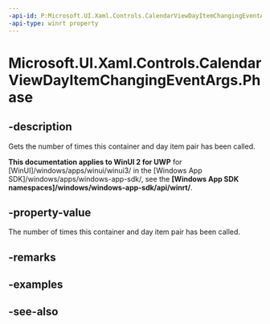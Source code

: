 ```yaml
---
-api-id: P:Microsoft.UI.Xaml.Controls.CalendarViewDayItemChangingEventArgs.Phase
-api-type: winrt property
---
```


<!-- Property syntax
public uint Phase { get; }
-->

# Microsoft.UI.Xaml.Controls.CalendarViewDayItemChangingEventArgs.Phase

## -description
Gets the number of times this container and day item pair has been called.

**This documentation applies to WinUI 2 for UWP** for [WinUI]/windows/apps/winui/winui3/ in the [Windows App SDK]/windows/apps/windows-app-sdk/, see the **[Windows App SDK namespaces]/windows/windows-app-sdk/api/winrt/**.

## -property-value
The number of times this container and day item pair has been called.

## -remarks

## -examples

## -see-also
